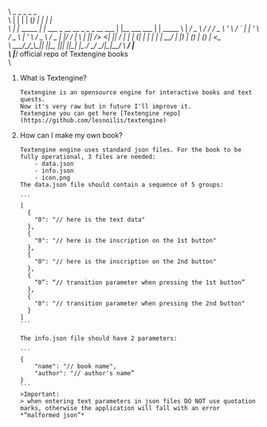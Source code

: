 \  _            _                   _              _                 _        
\ | |          | |                 (_)            | |               | |       
\ | |_ _____  _| |_ ___ _ __   __ _ _ _ __   ___  | |__   ___   ___ | | _____ 
\ | __/ _ \ \/ / __/ _ \ '_ \ / _` | | '_ \ / _ \ | '_ \ / _ \ / _ \| |/ / __|
\ | ||  __/>  <| ||  __/ | | | (_| | | | | |  __/ | |_) | (_) | (_) |   <\__ \
\  \__\___/_/\_\\__\___|_| |_|\__, |_|_| |_|\___| |_.__/ \___/ \___/|_|\_\___/
\                              __/ |                                          
\                             |___/ official repo of Textengine books                                         
\	  
 1. What is Textengine?
		
		Textengine is an opensource engine for interactive books and text quests.
		Now it's very raw but in future I'll improve it.
		Textengine you can get here [Textengine repo](https://github.com/lesnoilis/textengine)

 2. How can I make my own book?
	
		Textengine engine uses standard json files. For the book to be fully operational, 3 files are needed:
			- data.json
			- info.json
			- icon.png
		The data.json file should contain a sequence of 5 groups:
		
		```
		[
		  {
			"0": "// here is the text data"
		  },
		  {
			"0": "// here is the inscription on the 1st button"
		  },
		  {
			"0": "// here is the inscription on the 2nd button"
		  },
		  {
			“0”: “// transition parameter when pressing the 1st button”
		  },
		  {
			"0": "// transition parameter when pressing the 2nd button"
		  }
		]
		```
		
		The info.json file should have 2 parameters:
		
		```
		{
			"name": "// book name",
			"author": "// author's name”
		}
		```
		>Important: 
		> when entering text parameters in json files DO NOT use quotation marks, otherwise the application will fall with an error *“malformed json”*
		
